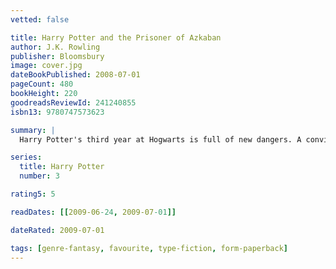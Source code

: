 ```yaml
---
vetted: false

title: Harry Potter and the Prisoner of Azkaban
author: J.K. Rowling
publisher: Bloomsbury
image: cover.jpg
dateBookPublished: 2008-07-01
pageCount: 480
bookHeight: 220
goodreadsReviewId: 241240855
isbn13: 9780747573623

summary: |
  Harry Potter's third year at Hogwarts is full of new dangers. A convicted murderer, Sirius Black, has broken out of Azkaban prison, and it seems he's after Harry. Now Hogwarts is being patrolled by the dementors, the Azkaban guards who are hunting Sirius. But Harry can't imagine that Sirius or, for that matter, the evil Lord Voldemort could be more frightening than the dementors themselves, who have the terrible power to fill anyone they come across with aching loneliness and despair. Meanwhile, life continues as usual at Hogwarts. A top-of-the-line broom takes Harry's success at Quidditch, the sport of the Wizarding world, to new heights. A cute fourth-year student catches his eye. And he becomes close with the new Defense of the Dark Arts teacher, who was a childhood friend of his father. Yet despite the relative safety of life at Hogwarts and the best efforts of the dementors, the threat of Sirius Black grows ever closer. But if Harry has learned anything from his education in wizardry, it is that things are often not what they seem. Tragic revelations, heartwarming surprises, and high-stakes magical adventures await the boy wizard in this funny and poignant third installment of the beloved series. --scholastic.com

series:
  title: Harry Potter
  number: 3

rating5: 5

readDates: [[2009-06-24, 2009-07-01]]

dateRated: 2009-07-01

tags: [genre-fantasy, favourite, type-fiction, form-paperback]
---
```

